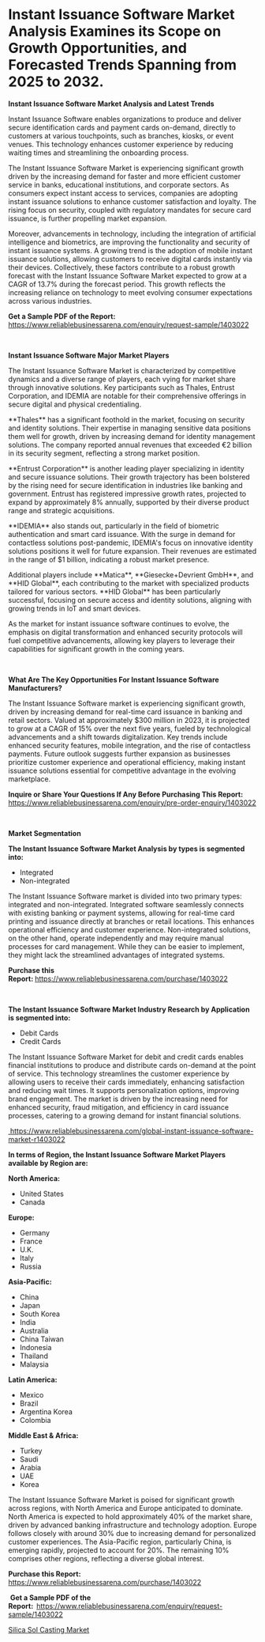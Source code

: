 <p><h1>Instant Issuance Software Market Analysis Examines its Scope on Growth Opportunities, and Forecasted Trends Spanning from 2025 to 2032.</h1></p><p><strong>Instant Issuance Software Market Analysis and Latest Trends</strong></p>
<p><p>Instant Issuance Software enables organizations to produce and deliver secure identification cards and payment cards on-demand, directly to customers at various touchpoints, such as branches, kiosks, or event venues. This technology enhances customer experience by reducing waiting times and streamlining the onboarding process.</p><p>The Instant Issuance Software Market is experiencing significant growth driven by the increasing demand for faster and more efficient customer service in banks, educational institutions, and corporate sectors. As consumers expect instant access to services, companies are adopting instant issuance solutions to enhance customer satisfaction and loyalty. The rising focus on security, coupled with regulatory mandates for secure card issuance, is further propelling market expansion.</p><p>Moreover, advancements in technology, including the integration of artificial intelligence and biometrics, are improving the functionality and security of instant issuance systems. A growing trend is the adoption of mobile instant issuance solutions, allowing customers to receive digital cards instantly via their devices. Collectively, these factors contribute to a robust growth forecast with the Instant Issuance Software Market expected to grow at a CAGR of 13.7% during the forecast period. This growth reflects the increasing reliance on technology to meet evolving consumer expectations across various industries.</p></p>
<p><strong>Get a Sample PDF of the Report:&nbsp;</strong> <a href="https://www.reliablebusinessarena.com/enquiry/request-sample/1403022?utm_campaign=3021&utm_medium=2&utm_source=Github&utm_content=ia&utm_term=28032025&utm_id=instant-issuance-software">https://www.reliablebusinessarena.com/enquiry/request-sample/1403022</a></p>
<p>&nbsp;</p>
<p><strong>Instant Issuance Software Major Market Players</strong></p>
<p><p>The Instant Issuance Software Market is characterized by competitive dynamics and a diverse range of players, each vying for market share through innovative solutions. Key participants such as Thales, Entrust Corporation, and IDEMIA are notable for their comprehensive offerings in secure digital and physical credentialing.</p><p>**Thales** has a significant foothold in the market, focusing on security and identity solutions. Their expertise in managing sensitive data positions them well for growth, driven by increasing demand for identity management solutions. The company reported annual revenues that exceeded €2 billion in its security segment, reflecting a strong market position.</p><p>**Entrust Corporation** is another leading player specializing in identity and secure issuance solutions. Their growth trajectory has been bolstered by the rising need for secure identification in industries like banking and government. Entrust has registered impressive growth rates, projected to expand by approximately 8% annually, supported by their diverse product range and strategic acquisitions.</p><p>**IDEMIA** also stands out, particularly in the field of biometric authentication and smart card issuance. With the surge in demand for contactless solutions post-pandemic, IDEMIA's focus on innovative identity solutions positions it well for future expansion. Their revenues are estimated in the range of $1 billion, indicating a robust market presence.</p><p>Additional players include **Matica**, **Giesecke+Devrient GmbH**, and **HID Global**, each contributing to the market with specialized products tailored for various sectors. **HID Global** has been particularly successful, focusing on secure access and identity solutions, aligning with growing trends in IoT and smart devices.</p><p>As the market for instant issuance software continues to evolve, the emphasis on digital transformation and enhanced security protocols will fuel competitive advancements, allowing key players to leverage their capabilities for significant growth in the coming years.</p></p>
<p>&nbsp;</p>
<p><strong>What Are The Key Opportunities For Instant Issuance Software Manufacturers?</strong></p>
<p><p>The Instant Issuance Software market is experiencing significant growth, driven by increasing demand for real-time card issuance in banking and retail sectors. Valued at approximately $300 million in 2023, it is projected to grow at a CAGR of 15% over the next five years, fueled by technological advancements and a shift towards digitalization. Key trends include enhanced security features, mobile integration, and the rise of contactless payments. Future outlook suggests further expansion as businesses prioritize customer experience and operational efficiency, making instant issuance solutions essential for competitive advantage in the evolving marketplace.</p></p>
<p><strong>Inquire or Share Your Questions If Any Before Purchasing This Report:</strong> <a href="https://www.reliablebusinessarena.com/enquiry/pre-order-enquiry/1403022?utm_campaign=3021&utm_medium=2&utm_source=Github&utm_content=ia&utm_term=28032025&utm_id=instant-issuance-software">https://www.reliablebusinessarena.com/enquiry/pre-order-enquiry/1403022</a></p>
<p>&nbsp;</p>
<p><strong>Market Segmentation</strong></p>
<p><strong>The Instant Issuance Software Market Analysis by types is segmented into:</strong></p>
<p><ul><li>Integrated</li><li>Non-integrated</li></ul></p>
<p><p>The Instant Issuance Software market is divided into two primary types: integrated and non-integrated. Integrated software seamlessly connects with existing banking or payment systems, allowing for real-time card printing and issuance directly at branches or retail locations. This enhances operational efficiency and customer experience. Non-integrated solutions, on the other hand, operate independently and may require manual processes for card management. While they can be easier to implement, they might lack the streamlined advantages of integrated systems.</p></p>
<p><strong>Purchase this Report:&nbsp;</strong><a href="https://www.reliablebusinessarena.com/purchase/1403022?utm_campaign=3021&utm_medium=2&utm_source=Github&utm_content=ia&utm_term=28032025&utm_id=instant-issuance-software">https://www.reliablebusinessarena.com/purchase/1403022</a></p>
<p>&nbsp;</p>
<p><strong>The Instant Issuance Software Market Industry Research by Application is segmented into:</strong></p>
<p><ul><li>Debit Cards</li><li>Credit Cards</li></ul></p>
<p><p>The Instant Issuance Software Market for debit and credit cards enables financial institutions to produce and distribute cards on-demand at the point of service. This technology streamlines the customer experience by allowing users to receive their cards immediately, enhancing satisfaction and reducing wait times. It supports personalization options, improving brand engagement. The market is driven by the increasing need for enhanced security, fraud mitigation, and efficiency in card issuance processes, catering to a growing demand for instant financial solutions.</p></p>
<p><a href="https://www.reliablebusinessarena.com/global-instant-issuance-software-market-r1403022?utm_campaign=3021&utm_medium=2&utm_source=Github&utm_content=ia&utm_term=28032025&utm_id=instant-issuance-software">&nbsp;https://www.reliablebusinessarena.com/global-instant-issuance-software-market-r1403022</a></p>
<p><strong>In terms of Region, the Instant Issuance Software Market Players available by Region are:</strong></p>
<p>
    <p> <strong> North America: </strong>
        <ul>
            <li>United States</li>
            <li>Canada</li>
        </ul>
        </p> 
    <p> <strong> Europe: </strong>
        <ul>
            <li>Germany</li>
            <li>France</li>
            <li>U.K.</li>
            <li>Italy</li>
            <li>Russia</li>
        </ul>
        </p> 
    <p> <strong> Asia-Pacific: </strong>
        <ul>
            <li>China</li>
            <li>Japan</li>
            <li>South Korea</li>
            <li>India</li>
            <li>Australia</li>
            <li>China Taiwan</li>
            <li>Indonesia</li>
            <li>Thailand</li>
            <li>Malaysia</li>
        </ul>
        </p> 
    <p> <strong> Latin America: </strong>
        <ul>
            <li>Mexico</li>
            <li>Brazil</li>
            <li>Argentina Korea</li>
            <li>Colombia</li>
        </ul>
        </p> 
    <p> <strong> Middle East & Africa: </strong>
        <ul>
            <li>Turkey</li>
            <li>Saudi</li>
            <li>Arabia</li>
            <li>UAE</li>
            <li>Korea</li>
        </ul>
    </p>
    </p>
<p><p>The Instant Issuance Software Market is poised for significant growth across regions, with North America and Europe anticipated to dominate. North America is expected to hold approximately 40% of the market share, driven by advanced banking infrastructure and technology adoption. Europe follows closely with around 30% due to increasing demand for personalized customer experiences. The Asia-Pacific region, particularly China, is emerging rapidly, projected to account for 20%. The remaining 10% comprises other regions, reflecting a diverse global interest.</p></p>
<p><strong>Purchase this Report: </strong><a href="https://www.reliablebusinessarena.com/purchase/1403022?utm_campaign=3021&utm_medium=2&utm_source=Github&utm_content=ia&utm_term=28032025&utm_id=instant-issuance-software">https://www.reliablebusinessarena.com/purchase/1403022</a></p>
<p>&nbsp;<strong>Get a Sample PDF of the Report:&nbsp;&nbsp;</strong><a href="https://www.reliablebusinessarena.com/enquiry/request-sample/1403022?utm_campaign=3021&utm_medium=2&utm_source=Github&utm_content=ia&utm_term=28032025&utm_id=instant-issuance-software">https://www.reliablebusinessarena.com/enquiry/request-sample/1403022</a></p>
<p><strong></strong></p>
<p><p><a href="https://github.com/kaqiewan/Market-Research-Report-List-1/blob/main/silica-sol-casting-market.md?utm_campaign=3021&utm_medium=2&utm_source=Github&utm_content=ia&utm_term=28032025&utm_id=instant-issuance-software">Silica Sol Casting Market</a></p></p>